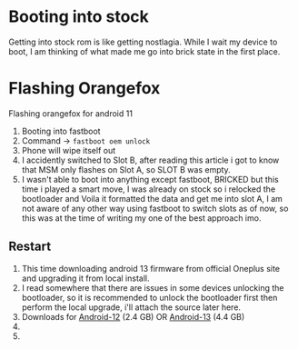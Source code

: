 # Booting into stock

Getting into stock rom is like getting nostlagia. While I wait my device to boot, I am thinking of what made me go into brick state in the first place. 

# Flashing Orangefox 

Flashing orangefox for android 11

1. Booting into fastboot 
2. Command -> `fastboot oem unlock`
3. Phone will wipe itself out
4. I accidently switched to Slot B, after reading this article i got to know that MSM only flashes on Slot A, so SLOT B was empty. 
5. I wasn't able to boot into anything except fastboot, BRICKED but this time i played a smart move, I was already on stock so i relocked the bootloader and Voila it formatted the data and get me into slot A, I am not aware of any other way using fastboot to switch slots as of now, so this was at the time of writing my one of the best approach imo.


## Restart
1. This time downloading android 13 firmware from official Oneplus site and upgrading it from local install. 
2. I read somewhere that there are issues in some devices unlocking the bootloader, so it is recommended to unlock the bootloader first then perform the local upgrade, i'll attach the source later here.
3. Downloads for [Android-12](https://oxygenos.oneplus.net/86_sign_KB2001_11_C_OTA_1350_all_a5deec_00011011.zip) (2.4 GB) OR  [Android-13](https://gauss-componentotacostmanual-sg.allawnofs.com/remove-e8db6ccbcf328d52b602fa5897ddb266/component-ota/22/11/15/471125f26d1447f19aa900c5ba2ee42d.zip) (4.4 GB)
4. 
5. 
